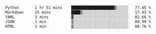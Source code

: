 <!--START_SECTION:waka-->

```txt
Python       1 hr 51 mins    ███████████████████▒░░░░░   77.45 %
Markdown     25 mins         ████▒░░░░░░░░░░░░░░░░░░░░   17.93 %
YAML         3 mins          ▓░░░░░░░░░░░░░░░░░░░░░░░░   02.66 %
JSON         1 min           ▒░░░░░░░░░░░░░░░░░░░░░░░░   00.99 %
HTML         1 min           ▒░░░░░░░░░░░░░░░░░░░░░░░░   00.76 %
```

<!--END_SECTION:waka-->
